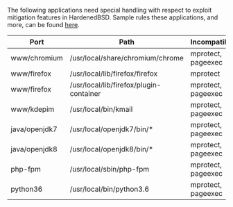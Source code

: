The following applications need special handling with respect to exploit mitigation features in HardenedBSD. Sample rules these applications, and more, can be found  [here](https://github.com/HardenedBSD/secadm-rules).

| Port | Path | Incompatibility |
| ---- | ---- | --------------- |
| www/chromium | /usr/local/share/chromium/chrome | mprotect, pageexec |
| www/firefox | /usr/local/lib/firefox/firefox | mprotect |
| www/firefox | /usr/local/lib/firefox/plugin-container | mprotect, pageexec |
| www/kdepim | /usr/local/bin/kmail | mprotect, pageexec |
| java/openjdk7 | /usr/local/openjdk7/bin/* | mprotect, pageexec |
| java/openjdk8 | /usr/local/openjdk8/bin/* | mprotect, pageexec |
| php-fpm | /usr/local/sbin/php-fpm | mprotect, pageexec |
| python36 | /usr/local/bin/python3.6| mprotect, pageexec |
